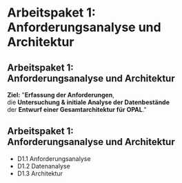 # Arbeitspaket 1: <br/> Anforderungsanalyse und Architektur

## Arbeitspaket 1: <br/> Anforderungsanalyse und Architektur

**Ziel:** "**Erfassung der Anforderungen**,  
die **Untersuchung & initiale Analyse der Datenbestände**   
der **Entwurf einer Gesamtarchitektur für OPAL**."

## Arbeitspaket 1: <br/> Anforderungsanalyse und Architektur

- D1.1 Anforderungsanalyse
- D1.2 Datenanalyse
- D1.3 Architektur


